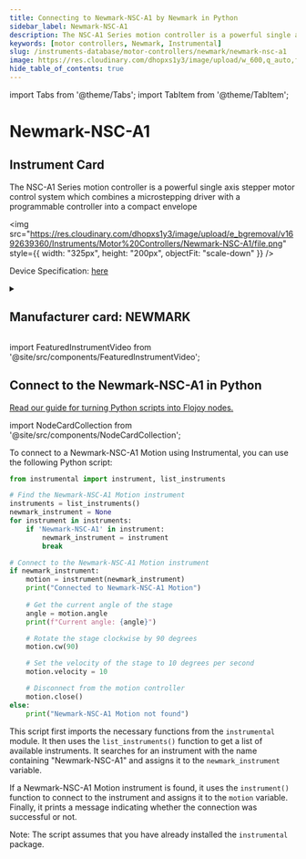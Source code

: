 ```yaml
---
title: Connecting to Newmark-NSC-A1 by Newmark in Python
sidebar_label: Newmark-NSC-A1
description: The NSC-A1 Series motion controller is a powerful single axis stepper motor control system which combines a microstepping driver with a programmable controller into a compact envelope
keywords: [motor controllers, Newmark, Instrumental]
slug: /instruments-database/motor-controllers/newmark/newmark-nsc-a1
image: https://res.cloudinary.com/dhopxs1y3/image/upload/w_600,q_auto,f_auto/e_bgremoval/v1692639360/Instruments/Motor%20Controllers/Newmark-NSC-A1/file.jpg
hide_table_of_contents: true
---
```


import Tabs from '@theme/Tabs';
import TabItem from '@theme/TabItem';

# Newmark-NSC-A1

## Instrument Card

<div className="flex">

<div>

The NSC-A1 Series motion controller is a powerful single axis stepper motor control system which combines a microstepping driver with a programmable controller into a compact envelope

</div>

<img src="https://res.cloudinary.com/dhopxs1y3/image/upload/e_bgremoval/v1692639360/Instruments/Motor%20Controllers/Newmark-NSC-A1/file.png" style={{ width: "325px", height: "200px", objectFit: "scale-down" }} />

</div>

<div className="flex text-center">

<p>Device Specification: <a target="\_blank" href="https://www.newmarksystems.com/downloads/software/NSC-A/NSC-A1/NSC-A1_Manual_Rev_1.3.0.pdf">here</a></p>

</div>

<details style={{ marginTop: "15px"}}>
<summary><h2>Manufacturer card: NEWMARK</h2></summary>

<img src="https://res.cloudinary.com/dhopxs1y3/image/upload/v1692806153/Instruments/Vendor%20Logos/Newmark.png" style={{ width: "100%", height: "170px",objectFit: "scale-down" }} />

**Newmark Systems** is a world leader in precision rotary table technology designed for critical positioning applications.

<ul>
  <li>Headquarters: USA</li>
  <li>Yearly Revenue (millions, USD): 12.0</li>
  <li>Vendor Website: <a href="https://www.newmarksystems.com/">here</a></li>
</ul>
</details>

import FeaturedInstrumentVideo from '@site/src/components/FeaturedInstrumentVideo';

<FeaturedInstrumentVideo category='MOTOR_CONTROLLERS' manufacturer='NEWMARK'></FeaturedInstrumentVideo>


## Connect to the Newmark-NSC-A1 in Python

[Read our guide for turning Python scripts into Flojoy nodes.](https://docs.flojoy.ai/custom-nodes/creating-custom-node/)

import NodeCardCollection from '@site/src/components/NodeCardCollection';

<Tabs>

<TabItem value="Flojoy" label="Flojoy" className="flojoy-instrument-tabs">

<NodeCardCollection category='MOTOR_CONTROLLERS' manufacturer='NEWMARK'></NodeCardCollection>

</TabItem>
<TabItem value="Instrumental" label="Instrumental">

To connect to a Newmark-NSC-A1 Motion using Instrumental, you can use the following Python script:

```python
from instrumental import instrument, list_instruments

# Find the Newmark-NSC-A1 Motion instrument
instruments = list_instruments()
newmark_instrument = None
for instrument in instruments:
    if 'Newmark-NSC-A1' in instrument:
        newmark_instrument = instrument
        break

# Connect to the Newmark-NSC-A1 Motion instrument
if newmark_instrument:
    motion = instrument(newmark_instrument)
    print("Connected to Newmark-NSC-A1 Motion")
    
    # Get the current angle of the stage
    angle = motion.angle
    print(f"Current angle: {angle}")

    # Rotate the stage clockwise by 90 degrees
    motion.cw(90)

    # Set the velocity of the stage to 10 degrees per second
    motion.velocity = 10

    # Disconnect from the motion controller
    motion.close()
else:
    print("Newmark-NSC-A1 Motion not found")
```

This script first imports the necessary functions from the `instrumental` module. It then uses the `list_instruments()` function to get a list of available instruments. It searches for an instrument with the name containing "Newmark-NSC-A1" and assigns it to the `newmark_instrument` variable.

If a Newmark-NSC-A1 Motion instrument is found, it uses the `instrument()` function to connect to the instrument and assigns it to the `motion` variable. Finally, it prints a message indicating whether the connection was successful or not.

Note: The script assumes that you have already installed the `instrumental` package.

</TabItem>
</Tabs>